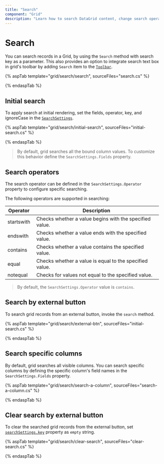 ```yaml
---
title: "Search"
component: "Grid"
description: "Learn how to search DataGrid content, change search operators, perform searches using external buttons, and search particular fields."
---
```


# Search

You can search records in a Grid, by using the `Search` method with search key as a parameter. This also provides an option to integrate search text box in grid's toolbar by adding `Search` item to the [`Toolbar`](https://help.syncfusion.com/cr/aspnetcore-js2/Syncfusion.EJ2.Grids.GridBuilder-1.html#Syncfusion_EJ2_Grids_GridBuilder_1_Toolbar_System_Object_).

{% aspTab template="grid/search/search", sourceFiles="search.cs" %}

{% endaspTab %}

## Initial search

To apply search at initial rendering, set the fields, operator, key, and ignoreCase in the [`SearchSettings`](https://help.syncfusion.com/cr/aspnetcore-js2/Syncfusion.EJ2.Grids.GridBuilder-1.html#Syncfusion_EJ2_Grids_GridBuilder_1_SearchSettings_Syncfusion_EJ2_Grids_GridSearchSettings_).

{% aspTab template="grid/search/initial-search", sourceFiles="initial-search.cs" %}

{% endaspTab %}

> By default, grid searches all the bound column values. To customize this behavior define the `SearchSettings.Fields` property.

## Search operators

The search operator can be defined in the `SearchSettings.Operator` property to configure specific searching.

The following operators are supported in searching:

Operator |Description
-----|-----
startswith |Checks whether a value begins with the specified value.
endswith |Checks whether a value ends with the specified value.
contains |Checks whether a value contains the specified value.
equal |Checks whether a value is equal to the specified value.
notequal |Checks for values not equal to the specified value.

> By default, the `SearchSettings.Operator` value is `contains`.

## Search by external button

To search grid records from an external button, invoke the `search` method.

{% aspTab template="grid/search/external-btn", sourceFiles="initial-search.cs" %}

{% endaspTab %}

## Search specific columns

By default, grid searches all visible columns. You can search specific columns by defining the specific column's field names in the `SearchSettings.Fields` property.

{% aspTab template="grid/search/search-a-column", sourceFiles="search-a-column.cs" %}

{% endaspTab %}

## Clear search by external button

To clear the searched grid records from the external button, set [`searchSettings.key`](./api-searchSettings.html#key-string) property as `empty` string.

{% aspTab template="grid/search/clear-search", sourceFiles="clear-search.cs" %}

{% endaspTab %}
